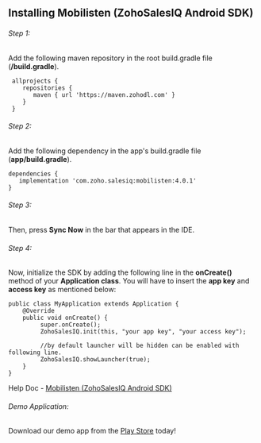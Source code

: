 ## Installing Mobilisten (ZohoSalesIQ Android SDK)

###### Step 1:
   Add the following maven repository in the root build.gradle file (**/build.gradle**).
   
     allprojects {
        repositories {
           maven { url 'https://maven.zohodl.com' }
        }
     }

###### Step 2:
   Add the following dependency in the app's build.gradle file (**app/build.gradle**).
   
    dependencies {
       implementation 'com.zoho.salesiq:mobilisten:4.0.1'
    }
    
###### Step 3:

 Then, press **Sync Now** in the bar that appears in the IDE.
 
###### Step 4:
 
  Now, initialize the SDK by adding the following line in the **onCreate()** method of your **Application class**. You will have to insert the **app key** and **access key** as mentioned below:
  
    public class MyApplication extends Application {
        @Override
        public void onCreate() {
             super.onCreate();
             ZohoSalesIQ.init(this, "your app key", "your access key");
             
             //by default launcher will be hidden can be enabled with following line.
             ZohoSalesIQ.showLauncher(true);
        }
    }
    
 Help Doc - [Mobilisten (ZohoSalesIQ Android SDK)](https://www.zoho.com/salesiq/help/developer-section/android-mobile-sdk-installation.html)

###### Demo Application:
 Download our demo app from the [Play Store](https://play.google.com/store/apps/details?id=com.zoho.salesiq.zylkerhomes) today!

